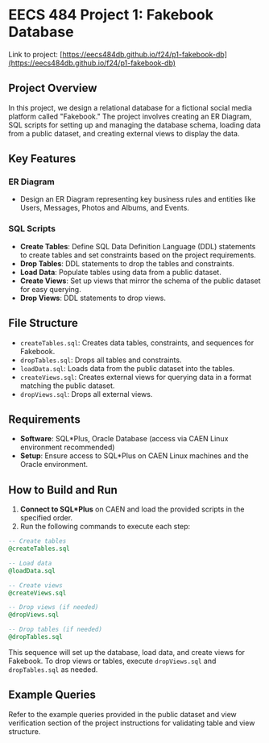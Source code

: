 
# EECS 484 Project 1: Fakebook Database

Link to project: [https://eecs484db.github.io/f24/p1-fakebook-db](https://eecs484db.github.io/f24/p1-fakebook-db)

## Project Overview
In this project, we design a relational database for a fictional social media platform called "Fakebook." The project involves creating an ER Diagram, SQL scripts for setting up and managing the database schema, loading data from a public dataset, and creating external views to display the data.

## Key Features
### ER Diagram
- Design an ER Diagram representing key business rules and entities like Users, Messages, Photos and Albums, and Events.

### SQL Scripts
- **Create Tables**: Define SQL Data Definition Language (DDL) statements to create tables and set constraints based on the project requirements.
- **Drop Tables**: DDL statements to drop the tables and constraints.
- **Load Data**: Populate tables using data from a public dataset.
- **Create Views**: Set up views that mirror the schema of the public dataset for easy querying.
- **Drop Views**: DDL statements to drop views.

## File Structure
- `createTables.sql`: Creates data tables, constraints, and sequences for Fakebook.
- `dropTables.sql`: Drops all tables and constraints.
- `loadData.sql`: Loads data from the public dataset into the tables.
- `createViews.sql`: Creates external views for querying data in a format matching the public dataset.
- `dropViews.sql`: Drops all external views.

## Requirements
- **Software**: SQL*Plus, Oracle Database (access via CAEN Linux environment recommended)
- **Setup**: Ensure access to SQL*Plus on CAEN Linux machines and the Oracle environment.

## How to Build and Run
1. **Connect to SQL*Plus** on CAEN and load the provided scripts in the specified order.
2. Run the following commands to execute each step:

```sql
-- Create tables
@createTables.sql

-- Load data
@loadData.sql

-- Create views
@createViews.sql

-- Drop views (if needed)
@dropViews.sql

-- Drop tables (if needed)
@dropTables.sql
```

This sequence will set up the database, load data, and create views for Fakebook. To drop views or tables, execute `dropViews.sql` and `dropTables.sql` as needed.

## Example Queries
Refer to the example queries provided in the public dataset and view verification section of the project instructions for validating table and view structure.


